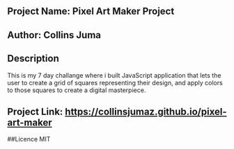 ## Project Name: Pixel Art Maker Project
## Author: Collins Juma


## Description 

This is my 7 day challange where i built JavaScript application that lets the user to create a grid of squares representing their design, and apply colors to those squares to create a digital masterpiece.

## Project Link: https://collinsjumaz.github.io/pixel-art-maker
##Licence 
MIT